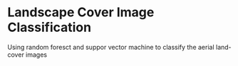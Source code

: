 # Landscape Cover Image Classification
Using random foresct and suppor vector machine to classify the aerial land-cover images
